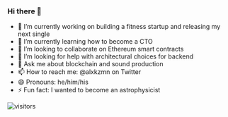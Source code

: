 ### Hi there 👋
- 🔭 I’m currently working on building a fitness startup and releasing my next single
- 🌱 I’m currently learning how to become a CTO
- 👯 I’m looking to collaborate on Ethereum smart contracts
- 🤔 I’m looking for help with architectural choices for backend
- 💬 Ask me about blockchain and sound production
- 📫 How to reach me: @alxkzmn on Twitter
- 😄 Pronouns: he/him/his
- ⚡ Fun fact: I wanted to become an astrophysicist

![visitors](https://visitor-badge.glitch.me/badge?page_id=alekskuzmin.alekskuzmin)
